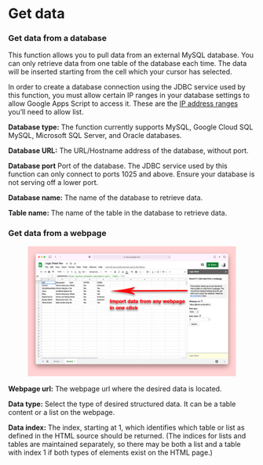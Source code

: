 # Get data

### Get data from a database

This function allows you to pull data from an external MySQL database. You can only retrieve data from one table of the database each time. The data will be inserted starting from the cell which your cursor has selected.

In order to create a database connection using the JDBC service used by this function, you must allow certain IP ranges in your database settings to allow Google Apps Script to access it. These are the [IP address ranges](https://www.gstatic.com/ipranges/goog.txt) you’ll need to allow list.

**Database type:** The function currently supports MySQL, Google Cloud SQL MySQL, Microsoft SQL Server, and Oracle databases.

**Database URL:** The URL/Hostname address of the database, without port.

**Database port** Port of the database. The JDBC service used by this function can only connect to ports 1025 and above. Ensure your database is not serving off a lower port.

**Database name:** The name of the database to retrieve data.

**Table name:** The name of the table in the database to retrieve data.

### Get data from a webpage

<figure><img src="../.gitbook/assets/image (36).png" alt=""><figcaption></figcaption></figure>

**Webpage url:** The webpage url where the desired data is located.

**Data type:** Select the type of desired structured data. It can be a table content or a list on the webpage.

**Data index:** The index, starting at 1, which identifies which table or list as defined in the HTML source should be returned. (The indices for lists and tables are maintained separately, so there may be both a list and a table with index 1 if both types of elements exist on the HTML page.)

